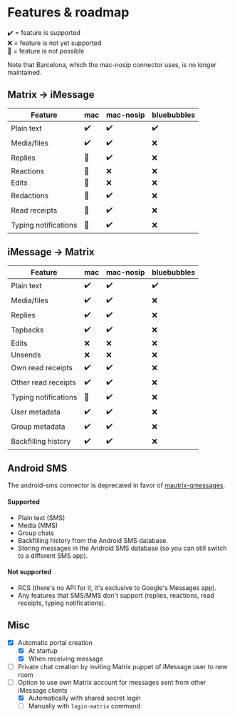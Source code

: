 # Features & roadmap
✔️ = feature is supported  
❌ = feature is not yet supported  
🛑 = feature is not possible

Note that Barcelona, which the mac-nosip connector uses, is no longer maintained.

## Matrix → iMessage
| Feature              | mac | mac-nosip | bluebubbles |
|----------------------|-----|-----------|-------------|
| Plain text           | ✔️  | ✔️        | ✔️          |
| Media/files          | ✔️  | ✔️        | ❌          |
| Replies              | 🛑  | ✔️        | ❌          |
| Reactions            | 🛑  | ❌        | ❌          |
| Edits                | 🛑  | ❌        | ❌          |
| Redactions           | 🛑  | ✔️        | ❌          |
| Read receipts        | 🛑  | ✔️        | ❌          |
| Typing notifications | 🛑  | ✔️        | ❌          |

## iMessage → Matrix
| Feature              | mac | mac-nosip | bluebubbles |
|----------------------|-----|-----------|-------------|
| Plain text           | ✔️  | ✔️        | ✔️          |
| Media/files          | ✔️  | ✔️        | ❌          |
| Replies              | ✔️  | ✔️        | ❌          |
| Tapbacks             | ✔️  | ✔️        | ❌          |
| Edits                | ❌  | ❌        | ❌          |
| Unsends              | ❌  | ❌        | ❌          |
| Own read receipts    | ✔️  | ✔️        | ❌          |
| Other read receipts  | ✔️  | ✔️        | ❌          |
| Typing notifications | 🛑  | ✔️        | ❌          |
| User metadata        | ✔️  | ✔️        | ❌          |
| Group metadata       | ✔️  | ✔️        | ❌          |
| Backfilling history  | ✔️  | ✔️        | ❌          |

## Android SMS
The android-sms connector is deprecated in favor of [mautrix-gmessages](https://github.com/mautrix/gmessages).

#### Supported
* Plain text (SMS)
* Media (MMS)
* Group chats
* Backfilling history from the Android SMS database.
* Storing messages in the Android SMS database
  (so you can still switch to a different SMS app).

#### Not supported
* RCS (there's no API for it, it's exclusive to Google's Messages app).
* Any features that SMS/MMS don't support
  (replies, reactions, read receipts, typing notifications).

## Misc
* [x] Automatic portal creation
  * [x] At startup
  * [x] When receiving message
* [ ] Private chat creation by inviting Matrix puppet of iMessage user to new room
* [ ] Option to use own Matrix account for messages sent from other iMessage clients
  * [x] Automatically with shared secret login
  * [ ] Manually with `login-matrix` command
